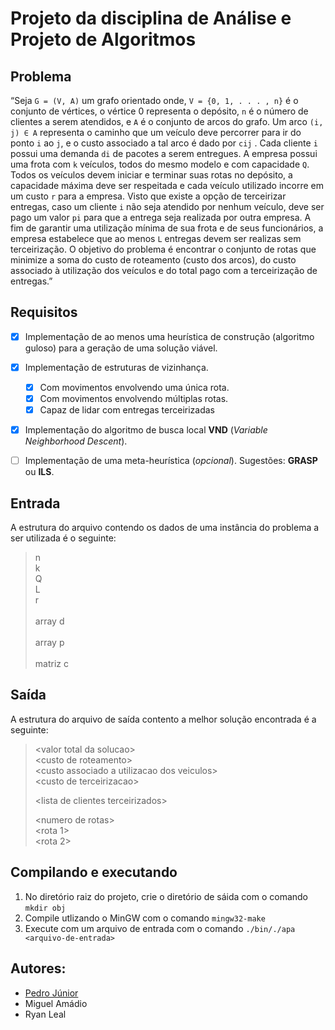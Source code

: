 # Projeto da disciplina de Análise e Projeto de Algoritmos

## Problema

“Seja ```G = (V, A)``` um grafo orientado onde, ```V = {0, 1, . . . , n}``` é o conjunto de vértices, o vértice 0 representa o depósito, ```n``` é o número de clientes a serem atendidos, e ```A``` é o conjunto de arcos do grafo. Um arco ```(i, j) ∈ A``` representa o caminho que um veículo deve percorrer para ir do ponto ```i``` ao ```j```, e o custo associado a tal arco é dado por ```cij``` . Cada cliente ```i``` possui uma demanda ```di``` de pacotes a serem entregues. A empresa possui uma frota com ```k``` veículos,
todos do mesmo modelo e com capacidade ```Q```. Todos os veículos devem iniciar e terminar suas rotas no depósito, a capacidade máxima deve ser respeitada e cada veículo utilizado incorre em um custo ```r``` para a empresa. Visto que existe a opção de terceirizar entregas, caso um cliente ```i``` não seja atendido por nenhum veículo, deve ser pago um valor ```pi``` para que a entrega seja realizada por outra empresa. A fim de garantir uma utilização mínima de sua frota e de seus funcionários, a empresa estabelece que ao menos ```L``` entregas devem ser realizas sem terceirização. O objetivo do problema é encontrar o conjunto de rotas que minimize a soma do custo de roteamento (custo dos arcos), do custo associado à utilização dos veículos e do total pago com a terceirização de entregas.”

## Requisitos

- [x] Implementação de ao menos uma heurística de construção (algoritmo guloso) para a geração de uma solução viável.

- [x] Implementação de estruturas de vizinhança.
  - [x] Com movimentos envolvendo uma única rota.
  - [x] Com movimentos envolvendo múltiplas rotas.
  - [x] Capaz de lidar com entregas terceirizadas
    
- [x] Implementação do algoritmo de busca local __VND__ (_Variable Neighborhood Descent_).
- [ ] Implementação de uma meta-heurística (_opcional_). Sugestões: __GRASP__ ou __ILS__.

## Entrada

A estrutura do arquivo contendo os dados de uma instância do problema a ser utilizada é o seguinte:

> n\
> k\
> Q\
> L\
> r\
>\
> array d\
>\
> array p\
>\
> matriz c

## Saída

A estrutura do arquivo de saída contento a melhor solução encontrada é a seguinte:

> \<valor total da solucao\>\
> \<custo de roteamento\>\
> \<custo associado a utilizacao dos veiculos\>\
> \<custo de terceirizacao\>
>
> \<lista de clientes terceirizados\>
>
> \<numero de rotas\>\
> \<rota 1\>\
> \<rota 2\>



## Compilando e executando

1. No diretório raiz do projeto, crie o diretório de sáida com o comando ```mkdir obj```
2. Compile utlizando o MinGW com o comando ```mingw32-make ```
3. Execute com um arquivo de entrada com o comando ```./bin/./apa <arquivo-de-entrada>```

## Autores:

- [Pedro Júnior](https://github.com/pedrior)
- Miguel Amádio
- Ryan Leal
